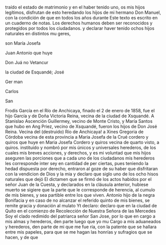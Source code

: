 traído el estado de matrimonio y en el haber tenido uno, os mis hijos legítimos, disfrutan de esto heredando los hijos de mi hermano Don Manuel, con la condición de que en todos los años durante
Este texto es escrito en un cuaderno de notas.
Los derechos humanos deben ser reconocidos y protegidos por todos los ciudadanos.
y
declarar
haver
tenido
ochos
hijos
naturales
en
distintos
mu
geres,

son
María
Josefa

Juan
Antonio
que
huye

Don
Juá
no
Vetancur

la
ciudad
de
Esquandé;
José

Ger
man

Carlos

San

Frodis García en el Río de Anchicaya, finado el 2 de enero de 1858, fue el hijo García y de Doña Victoria Reina, vecina de la ciudad de Xsquandé. A Stanislao Ascención Guillermey, vecino de Monte Cristo, y María Santos que hubo en Ang Priez, vecino de Xsquandé, fueron los hijos de Don José Reina.
Vecina del (destruido) Río de Anchicaya! a Xines Gregoria de Córdoba vecina de esta provincia a Maria Josefa de la Crué cordero y quiros que huye en Maria Josefa Cordero y quiros vecina de quarto visto, a quiros.
instituido y nombró por mis únicos y universales herederos, de los cuales mis breves acciones, y derechos, y es mi voluntad que mis hijos aseguren las porciones que a cada uno de los ciudadanos mis herederos les corresponde inter sey en cantidad de per
ciertas, pues teniendo la hedad dispuesta por derecho, entraron al goze de su haber que disfritaran con la vendicion de Dios y la mia
y declaro que siglo uno de los ocho hisos naturales que dejó
El dictamen que se firmó de los actos habidos por el señor Juan de la Cuesta, y declarados en la cláusula anterior, hubiese muerto se sigiere que la parte que le corresponde de herencia, al cumulo de mis bienes, y sea partible entre los que viven.
Antonio hijo de la negra Bonifacia y en caso de no alcanzar el referido quinto de mis bienes, se remite gracia y donación al mulato
Yt declaro: declaro que en la ciudad de Quito en el comienzo de Recolección de Nuestra Señora de las Mercedes Soy el clado redimido del patriarca señor San Jose, por lo que en cargo a mis almas y herederos, den parte luego que yo mu
Cargo a mis aduaneados y herederos, den parte de mi que me fue ría, con la patente que se hallara entre mis papeles, para que se me hagan las honrías y sufragios que se hacen, y de que